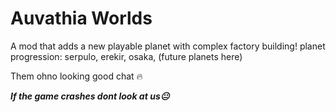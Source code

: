 # Auvathia Worlds

A mod that adds a new playable planet with complex factory building!
planet progression: serpulo, erekir, osaka, (future planets here)

Them ohno looking good chat 🔥

*****If the game crashes dont look at us😐*****


